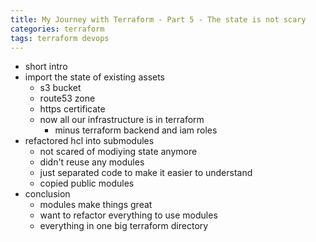 ```yaml
---
title: My Journey with Terraform - Part 5 - The state is not scary
categories: terraform
tags: terraform devops
---
```


- short intro
- import the state of existing assets
    - s3 bucket
    - route53 zone
    - https certificate
    - now all our infrastructure is in terraform
        - minus terraform backend and iam roles
- refactored hcl into submodules
    - not scared of modiying state anymore
    - didn't reuse any modules
    - just separated code to make it easier to understand
    - copied public modules
- conclusion
    - modules make things great
    - want to refactor everything to use modules
    - everything in one big terraform directory
